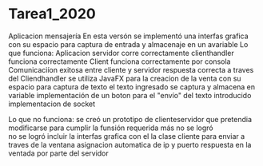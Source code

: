 # Tarea1_2020
Aplicacion mensajería
  En esta versón se implementó una interfas grafica con su espacio para captura de entrada y almacenaje en un avariable
  Lo que funciona:
    Aplicacion servidor corre correctamente
    clienthandler funciona correctamente
    Client funciona correctamente por consola
    Comunicaciíon exitosa entre cliente y servidor
    respuesta correcta a traves del Cliendhandler
    se utiliza JavaFX para la creacion de la venta con su espacio para captura de texto
    el texto ingresado se captura y almacena en variable
    implementación de un boton  para el "envío" del texto introducido
    implementacion de socket
    
  Lo que no funciona:
    se creó un prototipo  de clienteservidor  que pretendia modificarse para  cumplir la  funsión requerida más no se logró  
    no se logró  incluir la interfas grafica con el la clase cliente para enviar a traves de la ventana
    asignacion automatica de ip y puerto
    respuesta en la ventada por parte del servidor
    
